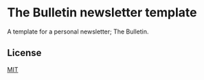 # The Bulletin newsletter template
A template for a personal newsletter; The Bulletin.

## License
[MIT](LICENSE)
